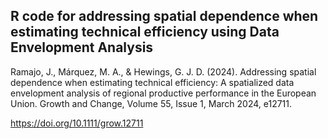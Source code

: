 ## R code for addressing spatial dependence when estimating technical efficiency using Data Envelopment Analysis

Ramajo, J., Márquez, M. A., & Hewings, G. J. D. (2024). Addressing spatial dependence when estimating technical efficiency: A spatialized data envelopment analysis of regional productive performance in the European Union. Growth and Change, Volume 55, Issue 1, March 2024, e12711.

<https://doi.org/10.1111/grow.12711>
